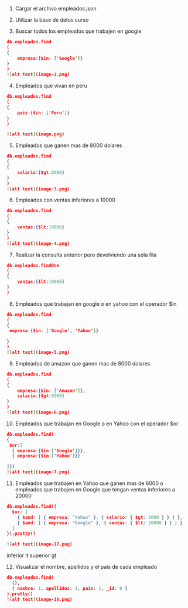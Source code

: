 1. Cargar el archivo empleados.json

2. Utilizar la base de datos curso

3. Buscar todos los empleados que trabajen en google

```json
db.empleados.find
(
{
    empresa:{$in: ['Google']}
}
)
![alt text](image-2.png)
```

4. Empleados que vivan en peru
```json
db.empleados.find
(
{
    pais:{$in: ['Peru']}
}
)

![alt text](image.png)
```

5. Empleados que ganen mas de 8000 dolares
```json
db.empleados.find
(
{
    salario:{$gt:8000}
}
)
![alt text](image-3.png)
```

6. Empleados con ventas inferiores a 10000
```json
db.empleados.find
(
{
    ventas:{$lt:10000}
}
)
![alt text](image-4.png)
```
7. Realizar la consulta anterior pero devolviendo una sola fila
```json
db.empleados.findOne
(
{
    ventas:{$lt:10000}
}
)

```
8. Empleados que trabajan en google o en yahoo con el operador $in
```json
db.empleados.find
(
{
 empresa:{$in: ['Google', 'Yahoo']}

}
)
![alt text](image-5.png)
```
9. Empleados de amazon que ganen mas de 8000 dolares
```json
db.empleados.find
(
{
    empresa:{$in: ['Amazon']},
    salario:{$gt:8000}
}
)
![alt text](image-6.png)
```
10. Empleados que trabajan en Google o en Yahoo con el operador $or
```json
db.empleados.find(
{
 $or:[
  { empresa:{$in:['Google']}},
  { empresa:{$in:['Yahoo']}}

]})
![alt text](image-7.png)
```
11. Empleados que trabajen en Yahoo que ganen mas de 6000 o empleados que trabajen en Google que tengan ventas inferiores a 20000
```json
db.empleados.find({
  $or: [
    { $and: [ { empresa: "Yahoo" }, { salario: { $gt: 6000 } } ] },
    { $and: [ { empresa: "Google" }, { ventas: { $lt: 20000 } } ] }
  ]
}).pretty()

![alt text](image-17.png)

```
inferior lt
superior gt

12. Visualizar el nombre, apellidos y el país de cada empleado
```json
db.empleados.find(
  {},
  { nombre: 1, apellidos: 1, pais: 1, _id: 0 }
).pretty()
![alt text](image-16.png)
```